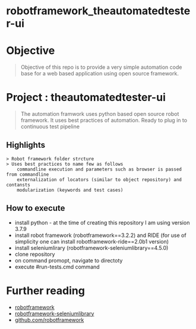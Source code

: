 # robotframework_theautomatedtester-ui

# Objective
> Objective of this repo is to provide a very simple automation code base for a web based application using open source framework.

# Project : theautomatedtester-ui
> The automation framwork uses python based open source robot framework. It uses best practices of automation. Ready to plug in to continuous test pipeline

## Highlights
```
> Robot framework folder strcture
> Uses best practices to name few as follows 
	commandline execution and parameters such as browser is passed from commandline
	externalization of locators (similar to object repository) and contansts
	modularization (keywords and test cases)
```

## How to execute
- install python - at the time of creating this repository I am using version 3.7.9
- install robot framework (robotframework==3.2.2) and RIDE (for use of simplicity one can install robotframework-ride==2.0b1 version)
- install seleniumlirary (robotframework-seleniumlibrary==4.5.0)
- clone repository
- on command promopt, navigate to directoty
- execute #run-tests.cmd command

# Further reading
- [robotframework](https://robotframework.org/)
- [robotframework-seleniumlibrary](https://robotframework.org/SeleniumLibrary/)
- [github.com/robotframework](https://github.com/robotframework/robotframework)
